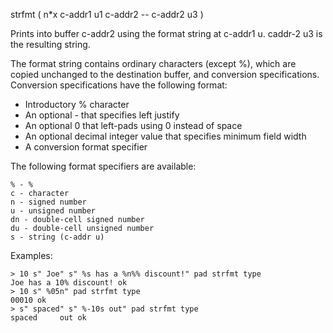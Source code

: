 strfmt ( n*x c-addr1 u1 c-addr2 -- c-addr2 u3 )

Prints into buffer c-addr2 using the format string at c-addr1 u.
caddr-2 u3 is the resulting string.

The format string contains ordinary characters (except %), which are
copied unchanged to the destination buffer, and conversion specifications.
Conversion specifications have the following format:

 * Introductory % character
 * An optional - that specifies left justify
 * An optional 0 that left-pads using 0 instead of space
 * An optional decimal integer value that specifies minimum field width
 * A conversion format specifier

The following format specifiers are available:

    % - %
    c - character
    n - signed number
    u - unsigned number
    dn - double-cell signed number
    du - double-cell unsigned number
    s - string (c-addr u)

Examples:

    > 10 s" Joe" s" %s has a %n%% discount!" pad strfmt type
    Joe has a 10% discount! ok
    > 10 s" %05n" pad strfmt type
    00010 ok
    > s" spaced" s" %-10s out" pad strfmt type
    spaced     out ok
